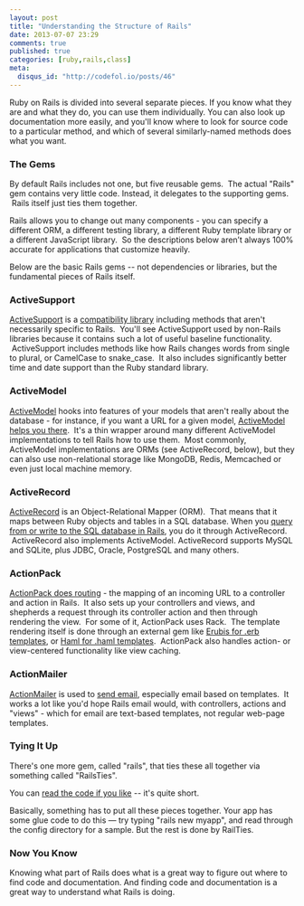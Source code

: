 ```yaml
---
layout: post
title: "Understanding the Structure of Rails"
date: 2013-07-07 23:29
comments: true
published: true
categories: [ruby,rails,class]
meta:
  disqus_id: "http://codefol.io/posts/46"
---
```

Ruby on Rails is divided into several separate pieces.  If you know what they are and what they do, you can use them individually.  You can also look up documentation more easily, and you'll know where to look for source code to a particular method, and which of several similarly-named methods does what you want.

### The Gems

By default Rails includes not one, but five reusable gems.  The actual "Rails" gem contains very little code.  Instead, it delegates to the supporting gems.  Rails itself just ties them together.

Rails allows you to change out many components - you can specify a different ORM, a different testing library, a different Ruby template library or a different JavaScript library.  So the descriptions below aren’t always 100% accurate for applications that customize heavily.

Below are the basic Rails gems -- not dependencies or libraries, but the fundamental pieces of Rails itself.

### ActiveSupport

<a href="http://guides.rubyonrails.org/active_support_core_extensions.html">ActiveSupport</a> is a <a href="https://github.com/rails/rails/tree/master/activesupport">compatibility library</a> including methods that aren't necessarily specific to Rails.  You'll see ActiveSupport used by non-Rails libraries because it contains such a lot of useful baseline functionality.  ActiveSupport includes methods like how Rails changes words from single to plural, or CamelCase to snake_case.  It also includes significantly better time and date support than the Ruby standard library.

### ActiveModel

<a href="https://github.com/rails/rails/tree/master/activemodel">ActiveModel</a> hooks into features of your models that aren't really about the database - for instance, if you want a URL for a given model, <a href="http://yehudakatz.com/2010/01/10/activemodel-make-any-ruby-object-feel-like-activerecord/">ActiveModel helps you there</a>.  It's a thin wrapper around many different ActiveModel implementations to tell Rails how to use them.  Most commonly, ActiveModel implementations are ORMs (see ActiveRecord, below), but they can also use non-relational storage like MongoDB, Redis, Memcached or even just local machine memory.

### ActiveRecord

<a href="http://api.rubyonrails.org/classes/ActiveRecord/Base.html">ActiveRecord</a> is an Object-Relational Mapper (ORM).  That means that it maps between Ruby objects and tables in a SQL database.  When you <a href="http://guides.rubyonrails.org/active_record_querying.html">query from or write to the SQL database in Rails</a>, you do it through ActiveRecord.  ActiveRecord also implements ActiveModel.  ActiveRecord supports MySQL and SQLite, plus JDBC, Oracle, PostgreSQL and many others.

### ActionPack

<a href="https://github.com/rails/rails/tree/master/actionpack">ActionPack does routing</a> - the mapping of an incoming URL to a controller and action in Rails.  It also sets up your controllers and views, and shepherds a request through its controller action and then through rendering the view.  For some of it, ActionPack uses Rack.  The template rendering itself is done through an external gem like <a href="http://www.kuwata-lab.com/erubis/">Erubis for .erb templates</a>, or <a href="http://haml.info/">Haml for .haml templates</a>.  ActionPack also handles action- or view-centered functionality like view caching.

### ActionMailer

<a href="http://api.rubyonrails.org/classes/ActionMailer/Base.html">ActionMailer</a> is used to <a href="http://guides.rubyonrails.org/action_mailer_basics.html">send email</a>, especially email based on templates.  It works a lot like you'd hope Rails email would, with controllers, actions and "views" - which for email are text-based templates, not regular web-page templates.

### Tying It Up

There's one more gem, called "rails", that ties these all together via something called "RailsTies".

You can <a href="https://github.com/rails/rails/tree/master/railties">read the code if you like</a> -- it's quite short.

Basically, something has to put all these pieces together.  Your app has some glue code to do this &mdash; try typing "rails new myapp", and read through the config directory for a sample.  But the rest is done by RailTies.

### Now You Know

Knowing what part of Rails does what is a great way to figure out where to find code and documentation.  And finding code and documentation is a great way to understand what Rails is doing.


